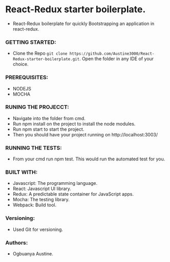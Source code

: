 # React-Redux starter boilerplate.
  - React-Redux boilerplate for quickly Bootstrapping an application in react-redux.

### GETTING STARTED:

  - Clone the Repo `git clone https://github.com/Austine3000/React-Redux-starter-boilerplate.git`. Open the folder in any IDE of your choice.

### PREREQUISITES:

  - NODEJS
  - MOCHA

### RUNING THE PROJECCT:

  - Navigate into the folder from cmd.
  - Run npm install on the project to install the node modules.
  - Run npm start to start the project.
  - Then you should have your project running on http://localhost:3003/
  
### RUNNING THE TESTS:

  - From your cmd run npm test. This would run the automated test for you. 

### BUILT WITH:

  - Javascript: The programming language.
  - React: Javascript UI library.
  - Redux: A predictable state container for JavaScript apps.
  - Mocha: The testing library.
  - Webpack: Build tool.

### Versioning:

  - Used Git for versioning.

### Authors:

  - Ogbuanya Austine.


